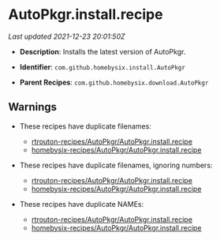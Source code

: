 # AutoPkgr.install.recipe

_Last updated 2021-12-23 20:01:50Z_

- **Description**: Installs the latest version of AutoPkgr.

- **Identifier**: `com.github.homebysix.install.AutoPkgr`

- **Parent Recipes**: `com.github.homebysix.download.AutoPkgr`


## Warnings

- These recipes have duplicate filenames:
    - [rtrouton-recipes/AutoPkgr/AutoPkgr.install.recipe](/autopkg-dupe-tracker/rtrouton-recipes/AutoPkgr/AutoPkgr.install.recipe)
    - [homebysix-recipes/AutoPkgr/AutoPkgr.install.recipe](/autopkg-dupe-tracker/homebysix-recipes/AutoPkgr/AutoPkgr.install.recipe)

- These recipes have duplicate filenames, ignoring numbers:
    - [rtrouton-recipes/AutoPkgr/AutoPkgr.install.recipe](/autopkg-dupe-tracker/rtrouton-recipes/AutoPkgr/AutoPkgr.install.recipe)
    - [homebysix-recipes/AutoPkgr/AutoPkgr.install.recipe](/autopkg-dupe-tracker/homebysix-recipes/AutoPkgr/AutoPkgr.install.recipe)

- These recipes have duplicate NAMEs:
    - [rtrouton-recipes/AutoPkgr/AutoPkgr.install.recipe](/autopkg-dupe-tracker/rtrouton-recipes/AutoPkgr/AutoPkgr.install.recipe)
    - [homebysix-recipes/AutoPkgr/AutoPkgr.install.recipe](/autopkg-dupe-tracker/homebysix-recipes/AutoPkgr/AutoPkgr.install.recipe)